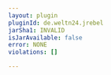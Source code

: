 ```yaml
---
layout: plugin
pluginId: de.weltn24.jrebel
jarSha1: INVALID
isJarAvailable: false
error: NONE
violations: []

---
```

